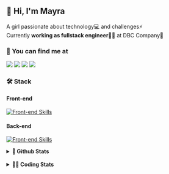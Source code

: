 ## 👋 Hi, I'm Mayra

A girl passionate about technology💻 and challenges⚡  
Currently **working as fullstack engineer**👩‍💻 at DBC Company🚀   

### 💬 You can find me at

<a href="https://mayra.dev" target="_blank" rel="noopener"><img src="https://img.shields.io/badge/-mayra.dev-005FED?style=flat&logo=Google-chrome&logoColor=white"/></a>
<a href="https://linkedin.com/in/mayraamaral" target="_blank" rel="noopener"><img src="https://img.shields.io/badge/-/mayraamaral-0077B5?style=flat&logo=Linkedin&logoColor=white"/></a>
<a href="mailto:mayra@mayra.dev" target="_blank" rel="noopener"><img src="https://img.shields.io/badge/-mayra@mayra.dev-D14836?style=flat&logo=Gmail&logoColor=white"/></a>
<a href="" target="_blank" rel="noopener"><img src="https://img.shields.io/badge/-mayraamaral-7289DA?style=flat&logo=Discord&logoColor=white"/></a>

### 🛠️ Stack
#### Front-end

[![Front-end Skills](https://skillicons.dev/icons?i=react,next,redux,styledcomponents,html,css,sass,js,ts,figma)](https://skillicons.dev)
#### Back-end

[![Front-end Skills](https://skillicons.dev/icons?i=java,spring,hibernate,aws,idea,postgres,mysql,git,linux,bash,nodejs,docker,kubernetes,jenkins)](https://skillicons.dev)


<details>
    <summary><strong>📌 Github Stats</strong></summary>
    <br />
    <div align="center">
        <table>
      <td><img height="160em" src="https://github-readme-stats.vercel.app/api?username=mayraamaral&show_icons=true&theme=algolia&hide_border=true&hide=stars&count_private=true" alt="Readme stats"></td>
      <td><img height="160em" src="https://github-readme-stats.vercel.app/api/top-langs/?username=mayraamaral&&layout=compact&&theme=algolia&hide_border=true&langs_count=6" alt="Language stats"></td>
       </table>
  </div> 
    

  <p align="center">
    <img src="https://github-readme-streak-stats.herokuapp.com?user=mayraamaral&theme=dark&hide_border=true&date_format=j%20M%5B%20Y%5D&locale=pt-br&background=050F2C&ring=0195DD&fire=23AA7D&currStreakLabel=23AA7D" alt="Streak stats">
  </p> 
</details>

<br />

<details>
  <summary><strong>👩‍💻 Coding Stats</strong></summary>
  <br />
  
  <!--START_SECTION:waka-->
![Code Time](http://img.shields.io/badge/Code%20Time-290%20hrs%2018%20mins-blue)

**🐱 My GitHub Data** 

> 📦 579.5 kB Used in GitHub's Storage 
 > 
> 🏆 236 Contributions in the Year 2024
 > 
> 🚫 Not Opted to Hire
 > 
> 📜 51 Public Repositories 
 > 
> 🔑 31 Private Repositories 
 > 
**I'm an Early 🐤** 

```text
🌞 Morning                402 commits         ███░░░░░░░░░░░░░░░░░░░░░░   10.50 % 
🌆 Daytime                2056 commits        █████████████░░░░░░░░░░░░   53.71 % 
🌃 Evening                1220 commits        ████████░░░░░░░░░░░░░░░░░   31.87 % 
🌙 Night                  150 commits         █░░░░░░░░░░░░░░░░░░░░░░░░   03.92 % 
```
📅 **I'm Most Productive on Thursday** 

```text
Monday                   679 commits         ████░░░░░░░░░░░░░░░░░░░░░   17.74 % 
Tuesday                  667 commits         ████░░░░░░░░░░░░░░░░░░░░░   17.42 % 
Wednesday                637 commits         ████░░░░░░░░░░░░░░░░░░░░░   16.64 % 
Thursday                 704 commits         █████░░░░░░░░░░░░░░░░░░░░   18.39 % 
Friday                   560 commits         ████░░░░░░░░░░░░░░░░░░░░░   14.63 % 
Saturday                 234 commits         ██░░░░░░░░░░░░░░░░░░░░░░░   06.11 % 
Sunday                   347 commits         ██░░░░░░░░░░░░░░░░░░░░░░░   09.06 % 
```


📊 **This Week I Spent My Time On** 

```text
🕑︎ Time Zone: America/Sao_Paulo

💬 Programming Languages: 
HTML                     4 hrs 40 mins       ███████████░░░░░░░░░░░░░░   42.28 % 
Java                     4 hrs 3 mins        █████████░░░░░░░░░░░░░░░░   36.73 % 
Markdown                 46 mins             ██░░░░░░░░░░░░░░░░░░░░░░░   07.08 % 
Text                     19 mins             █░░░░░░░░░░░░░░░░░░░░░░░░   02.94 % 
TypeScript               17 mins             █░░░░░░░░░░░░░░░░░░░░░░░░   02.69 % 

🔥 Editors: 
VS Code                  9 hrs 18 mins       █████████████████████░░░░   84.20 % 
Intellijidea             1 hr 44 mins        ████░░░░░░░░░░░░░░░░░░░░░   15.80 % 

💻 Operating System: 
Linux                    11 hrs 3 mins       █████████████████████████   100.00 % 
```

**I Mostly Code in Java** 

```text
Java                     121 repos           ███████░░░░░░░░░░░░░░░░░░   26.36 % 
HTML                     117 repos           ██████░░░░░░░░░░░░░░░░░░░   25.49 % 
JavaScript               101 repos           ██████░░░░░░░░░░░░░░░░░░░   22.00 % 
TypeScript               96 repos            █████░░░░░░░░░░░░░░░░░░░░   20.92 % 
PLSQL                    1 repo              ░░░░░░░░░░░░░░░░░░░░░░░░░   00.22 % 
```




 Last Updated on 20/03/2024 18:54:48 UTC
<!--END_SECTION:waka-->

</details>
